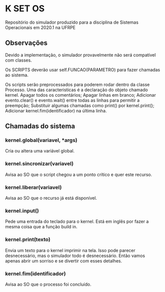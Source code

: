 # K SET OS
Repositório do simulador produzido para a disciplina de Sistemas Operacionais em 2020.1 na UFRPE


## Observações

Devido a implementação, o simulador provavelmente não será compatível com classes.

Os SCRIPTS deverão usar self.FUNCAO(PARAMETRO) para fazer chamadas ao sistema.

Os scripts serão preprocessados para poderem rodar dentro da classe Processo. Uma das caracteristicas é a declaração do objeto chamado kernel. Apagar todos os comentários; Apagar linhas em branco; Adicionar evento.clear() e evento.wait() entre todas as linhas para permitir a preempção; Substituir algumas chamadas como print() por kernel.print(); Adicionar kernel.fim(identificador) na última linha.


## Chamadas do sistema

### kernel.global(variavel, *args)
Cria ou altera uma variável global.

### kernel.sincronizar(variavel)
Avisa ao SO que o script chegou a um ponto crítico e quer este recurso.

### kernel.liberar(variavel)
Avisa ao SO que o recurso já está disponível.

### kernel.input()
Pede uma entrada do teclado para o kernel.
Está em inglês por fazer a mesma coisa que a função build in.

### kernel.print(texto)
Envia um texto para o kernel imprimir na tela.
Isso pode parecer desnecessário, mas o simulador todo é desnecessário. Então vamos apenas abrir um sorriso e se divertir com esses detalhes.

### kernel.fim(identificador)
Avisa ao SO que o processo foi concluído.
